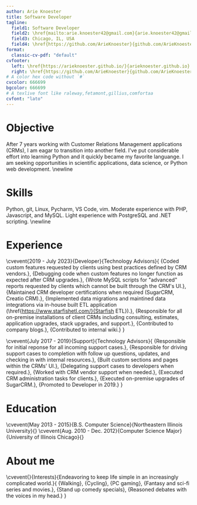 ```yaml
---
author: Arie Knoester
title: Software Developer
tagline:
  field1: Software Developer
  field2: \href{mailto:arie.knoester42@gmail.com}{arie.knoester42@gmail.com}
  field3: Chicago, IL, USA
  field4: \href{https://github.com/ArieKnoester}{github.com/ArieKnoester}
format:
  classic-cv-pdf: "default"
cvfooter:
  left: \href{https://arieknoester.github.io/}{arieknoester.github.io}
  right: \href{https://github.com/ArieKnoester}{github.com/ArieKnoester/}
# A color hex code without `#`
cvcolor: 666699
bgcolor: 666699
# A texlive font like raleway,fetamont,gillius,comfortaa
cvfont: "lato"
---
```


# Objective

After 7 years working with Customer Relations Management applications (CRMs), I am eagar to transition into another field. I've put considerable effort into 
learning Python and it quickly became my favorite languange. I am seeking opportunities in scientific applications, data science, or Python web development. \newline

# Skills

Python, git, Linux, Pycharm, VS Code, vim. Moderate experience with PHP, Javascript, and MySQL. Light experience with PostgreSQL and .NET scripting. \newline


# Experience

\cvevent{2019 - July 2023}{Developer}{Technology Advisors}{
  {Coded custom features requested by clients using best practices defined by CRM vendors.},
  {Debugging code when custom features no longer function as expected after CRM upgrades.},
  {Wrote MySQL scripts for "advanced" reports requested by clients which cannot be built through the CRM's UI.},
  {Maintained CRM developer certifications when required (SugarCRM, Creatio CRM).},
  {Implemented data migrations and maintined data integrations via in-house built ETL application (\href{https://www.starfishetl.com/}{Starfish ETL}).},
  {Responsible for all on-premise installations of client CRMs including consulting, estimates, application upgrades, stack upgrades, and support.},
  {Contributed to company blogs.},
  {Contributed to internal wiki.}
}

\cvevent{July 2017 - 2019}{Support}{Technology Advisors}{
  {Responsible for initial reponse for all incoming support cases.},
  {Responsible for driving support cases to completion with follow up questions, updates, and checking in with internal resources.},
  {Built custom sections and pages within the CRMs' UI.},
  {Delegating support cases to developers when required.},
  {Worked with CRM vendor support when needed.},
  {Executed CRM administration tasks for clients.},
  {Executed on-premise upgrades of SugarCRM.},
  {Promoted to Developer in 2019.}
}

# Education

\cvevent{May 2013 - 2015}{B.S. Computer Science}{Northeastern Illinois University}{}
\cvevent{Aug. 2010 - Dec. 2012}{Computer Science Major}{University of Illinois Chicago}{}


# About me

\cvevent{}{Interests}{Endeavoring to keep life simple in an increasingly complicated world.}{
  {Walking},
  {Cycling},
  {PC gaming},
  {Fantasy and sci-fi series and movies.},
  {Stand up comedy specials},
  {Reasoned debates with the voices in my head.}
}
